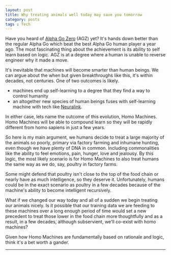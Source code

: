 ```yaml
---
layout: post
title: Why treating animals well today may save you tomorrow
category: posts
tags : Tech
---
```


Have you heard of [Alpha Go Zero](https://medium.com/intuitionmachine/the-strange-loop-in-alphago-zeros-self-play-6e3274fcdd9f) (AGZ) yet? It's hands down better than the regular Alpha Go which beat the best Alpha Go human player a year ago. The most fascinating thing about the achievement is its ability to self learn based on logic. AGZ is at a degree where a human is unable to reverse engineer why it made a move. 

It's inevitable that machines will become smarter than human beings. We can argue about the when but given breakthroughs like this, it's within decades, not centuries. One of two outcomes is likely.
- machines end up self-learning to a degree that they find a way to control humanity
- an altogether new species of human beings fuses with self-learning machine with tech like [Neuralink](https://waitbutwhy.com/2017/04/neuralink.html).

In either case, lets name the outcome of this evolution, Homo Machines. Homo Machines will be able to compound learn so they will be rapidly different from homo sapiens in just a few years. 

So here is my main argument, we humans decide to treat a large majority of the animals so poorly, primary via factory farming and inhumane hunting, even though we have plenty of DNA in common. Including commonalities like the ability to feel emotions, pain, hunger, love and jealousy. By this logic, the most likely scenario is for Homo Machines to also treat humans the same way as we do, say, poultry in factory farms.

Some might defend that poultry isn't close to the top of the food chain or nearly have as much intelligence, so they deserve it. Unfortunately, humans could be in the exact scenario as poultry in a few decades because of the machine's ability to become intelligent recursively. 

What if we changed our way today and all of a sudden we begin treating our animals nicely. Is it possible that our training data we are feeding to these machines over a long enough period of time would set a new precedent to treat those lower in the food chain more thoughtfully and as a result, in a few decades, although subservient, we'll co-exist with homo machines?

Given how Homo Machines are fundamentally based on rationale and logic, think it's a bet worth a gander.
   
---
